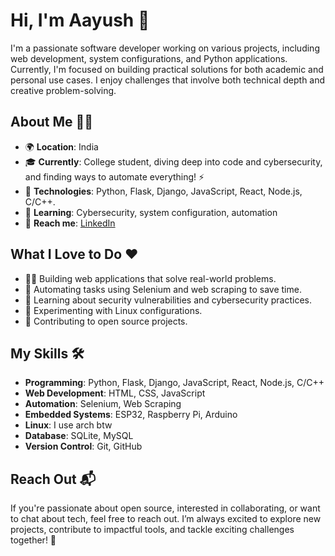 # Hi, I'm Aayush 👋

I'm a passionate software developer working on various projects, including web development, system configurations, and Python applications. Currently, I'm focused on building practical solutions for both academic and personal use cases. I enjoy challenges that involve both technical depth and creative problem-solving.

## About Me 🧑‍💻

- 🌍 **Location**: India
- 🎓 **Currently**: College student, diving deep into code and cybersecurity, and finding ways to automate everything! ⚡
- 🔧 **Technologies**: Python, Flask, Django, JavaScript, React, Node.js, C/C++.
- 🧠 **Learning**: Cybersecurity, system configuration, automation
- 💬 **Reach me**: [LinkedIn](https://www.linkedin.com/in/aayushkdev)

## What I Love to Do ❤️

- 🧑‍💻 Building web applications that solve real-world problems.
- 🤖 Automating tasks using Selenium and web scraping to save time.
- 🔐 Learning about security vulnerabilities and cybersecurity practices.
- 🚀 Experimenting with Linux configurations.
- 🧠 Contributing to open source projects.

## My Skills 🛠️

- **Programming**: Python, Flask, Django, JavaScript, React, Node.js, C/C++
- **Web Development**: HTML, CSS, JavaScript
- **Automation**: Selenium, Web Scraping
- **Embedded Systems**: ESP32, Raspberry Pi, Arduino
- **Linux**: I use arch btw
- **Database**: SQLite, MySQL
- **Version Control**: Git, GitHub

## Reach Out 📬

If you're passionate about open source, interested in collaborating, or want to chat about tech, feel free to reach out. I’m always excited to explore new projects, contribute to impactful tools, and tackle exciting challenges together! 🌟
